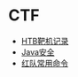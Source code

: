 # CTF

+ [HTB靶机记录](HTB/index.md)
+ [Java安全](Java_Security/index.md)
+ [红队常用命令](Red_Team_Commands/index.md)